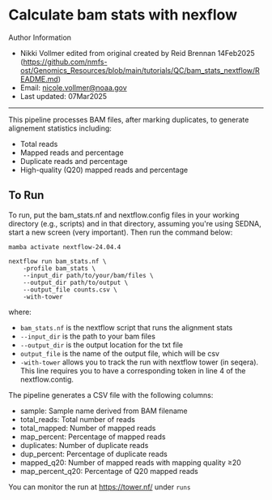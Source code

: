 # Calculate bam stats with nexflow

Author Information
- Nikki Vollmer edited from original created by Reid Brennan 14Feb2025 (https://github.com/nmfs-ost/Genomics_Resources/blob/main/tutorials/QC/bam_stats_nextflow/README.md)
- Email: nicole.vollmer@noaa.gov
- Last updated: 07Mar2025

---

This pipeline processes BAM files, after marking duplicates, to generate alignement statistics including:
- Total reads
- Mapped reads and percentage
- Duplicate reads and percentage
- High-quality (Q20) mapped reads and percentage

## To Run

To run, put the bam_stats.nf and nextflow.config files in your working directory (e.g., scripts) and in that directory, assuming you're using SEDNA, start a new screen (very important). Then run the command below:

    mamba activate nextflow-24.04.4

    nextflow run bam_stats.nf \
        -profile bam_stats \
        --input_dir path/to/your/bam/files \
        --output_dir path/to/output \
        --output_file counts.csv \
	    -with-tower

where: 
- `bam_stats.nf` is the nextflow script that runs the alignment stats
- `--input_dir` is the path to your bam files
- `--output_dir` is the output location for the txt file
-  `output_file` is the name of the output file, which will be csv
-  `-with-tower` allows you to track the run with nextflow tower (in seqera). This line requires you to have a corresponding token in line 4 of the nextflow.contig.

The pipeline generates a CSV file with the following columns:
- sample: Sample name derived from BAM filename
- total_reads: Total number of reads
- total_mapped: Number of mapped reads
- map_percent: Percentage of mapped reads
- duplicates: Number of duplicate reads
- dup_percent: Percentage of duplicate reads
- mapped_q20: Number of mapped reads with mapping quality ≥20
- map_percent_q20: Percentage of Q20 mapped reads

You can monitor the run at https://tower.nf/ under `runs`
  

